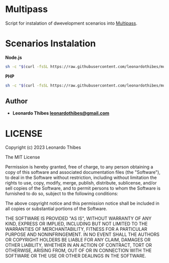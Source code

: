 Multipass
=========

Script for instalation of dwevelopment scenarios into [Multipass](https://multipass.run/).

Scenarios Instalation
=====================

**Node.js**
```bash
sh -c "$(curl -fsSL https://raw.githubusercontent.com/leonardothibes/multipass/master/node.sh)"
```

**PHP**
```bash
sh -c "$(curl -fsSL https://raw.githubusercontent.com/leonardothibes/multipass/master/php.sh)"
```

Author
------

 * **Leonardo Thibes <leonardothibes@gmail.com>**

LICENSE
=======

Copyright (c) 2023 Leonardo Thibes

The MIT License

Permission is hereby granted, free of charge, to any person obtaining a copy of
this software and associated documentation files (the "Software"), to deal in
the Software without restriction, including without limitation the rights to
use, copy, modify, merge, publish, distribute, sublicense, and/or sell copies of
the Software, and to permit persons to whom the Software is furnished to do so,
subject to the following conditions:

The above copyright notice and this permission notice shall be included in all
copies or substantial portions of the Software.

THE SOFTWARE IS PROVIDED "AS IS", WITHOUT WARRANTY OF ANY KIND, EXPRESS OR
IMPLIED, INCLUDING BUT NOT LIMITED TO THE WARRANTIES OF MERCHANTABILITY, FITNESS
FOR A PARTICULAR PURPOSE AND NONINFRINGEMENT. IN NO EVENT SHALL THE AUTHORS OR
COPYRIGHT HOLDERS BE LIABLE FOR ANY CLAIM, DAMAGES OR OTHER LIABILITY, WHETHER
IN AN ACTION OF CONTRACT, TORT OR OTHERWISE, ARISING FROM, OUT OF OR IN
CONNECTION WITH THE SOFTWARE OR THE USE OR OTHER DEALINGS IN THE SOFTWARE.
